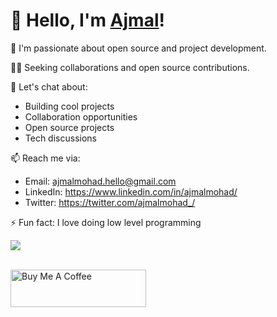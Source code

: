 # 👋 Hello, I'm [Ajmal](https://github.com/ajmalmohad)!

🌱 I'm passionate about open source and project development.

👨‍💻 Seeking collaborations and open source contributions.

💬 Let's chat about:
- Building cool projects
- Collaboration opportunities
- Open source projects
- Tech discussions

📫 Reach me via:
- Email: ajmalmohad.hello@gmail.com
- LinkedIn: https://www.linkedin.com/in/ajmalmohad/
- Twitter: https://twitter.com/ajmalmohad_/

⚡ Fun fact: I love doing low level programming

<a href="https://github.com/anuraghazra/github-readme-stats"><img align="center"  src="https://github-readme-stats.vercel.app/api/top-langs/?username=ajmalmohad&layout=compact&theme=midnight-purple&hide_border=True" /></a>

<br>
<a href="https://www.buymeacoffee.com/ajmalmohad" target="_blank"><img src="https://cdn.buymeacoffee.com/buttons/v2/arial-yellow.png" alt="Buy Me A Coffee" style="height: 60px !important;width: 217px !important;" ></a>
